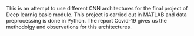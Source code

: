This is an attempt to use different CNN architectures for the final project of Deep learnig basic module. This project is carried out in MATLAB and data preprocessing is done in Python. The report Covid-19 gives us the methodolgy and observations for this architectures.
